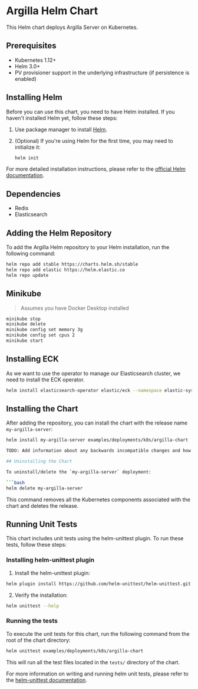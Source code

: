 # Argilla Helm Chart

This Helm chart deploys Argilla Server on Kubernetes.

## Prerequisites

- Kubernetes 1.12+
- Helm 3.0+
- PV provisioner support in the underlying infrastructure (if persistence is enabled)

## Installing Helm

Before you can use this chart, you need to have Helm installed. If you haven't installed Helm yet, follow these steps:

1. Use package manager to install [Helm](https://helm.sh/docs/intro/install/#through-package-managers).

2. (Optional) If you're using Helm for the first time, you may need to initialize it:

   ```bash
   helm init
   ```

For more detailed installation instructions, please refer to the [official Helm documentation](https://helm.sh/docs/intro/install/).

## Dependencies

- Redis
- Elasticsearch

## Adding the Helm Repository

To add the Argilla Helm repository to your Helm installation, run the following command:

```bash
helm repo add stable https://charts.helm.sh/stable
helm repo add elastic https://helm.elastic.co
helm repo update
```

## Minikube
> Assumes you have Docker Desktop installed
```bash
minikube stop
minikube delete
minikube config set memory 3g
minikube config set cpus 2
minikube start
```
## Installing ECK
As we want to use the operator to manage our Elasticsearch cluster, we need to install the ECK operator.
```bash
helm install elasticsearch-operator elastic/eck --namespace elastic-system --create-namespace
```
## Installing the Chart

After adding the repository, you can install the chart with the release name `my-argilla-server`:

```bash
helm install my-argilla-server examples/deployments/k8s/argilla-chart

TODO: Add information about any backwards incompatible changes and how to handle them.

## Uninstalling the Chart

To uninstall/delete the `my-argilla-server` deployment:

```bash
helm delete my-argilla-server
```

This command removes all the Kubernetes components associated with the chart and deletes the release.

## Running Unit Tests

This chart includes unit tests using the helm-unittest plugin. To run these tests, follow these steps:

### Installing helm-unittest plugin

1. Install the helm-unittest plugin:

```bash
helm plugin install https://github.com/helm-unittest/helm-unittest.git
```

2. Verify the installation:

```bash
helm unittest --help
```

### Running the tests

To execute the unit tests for this chart, run the following command from the root of the chart directory:

```bash
helm unittest examples/deployments/k8s/argilla-chart
```

This will run all the test files located in the `tests/` directory of the chart.

For more information on writing and running helm unit tests, please refer to the [helm-unittest documentation](https://github.com/helm-unittest/helm-unittest).
